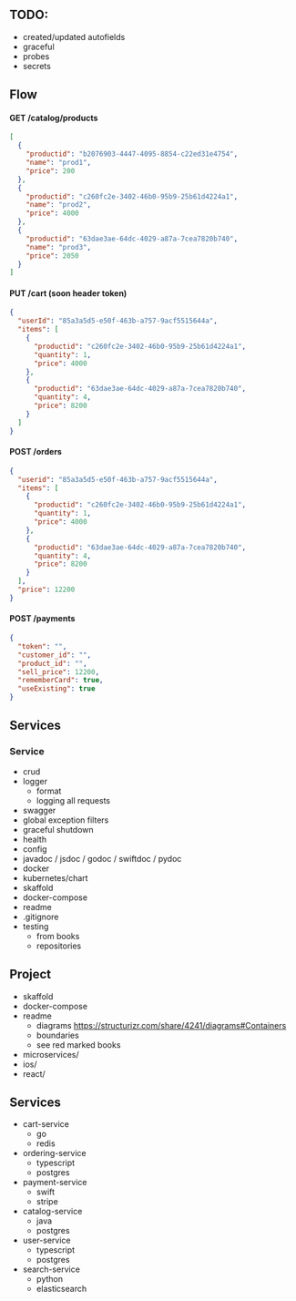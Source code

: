 ## TODO:
- created/updated autofields
- graceful
- probes
- secrets

## Flow

#### GET /catalog/products
```json
[
  {
    "productid": "b2076903-4447-4095-8854-c22ed31e4754",
    "name": "prod1",
    "price": 200
  },
  {
    "productid": "c260fc2e-3402-46b0-95b9-25b61d4224a1",
    "name": "prod2",
    "price": 4000
  },
  {
    "productid": "63dae3ae-64dc-4029-a87a-7cea7820b740",
    "name": "prod3",
    "price": 2050
  }
]
```

#### PUT /cart (soon header token)
```json
{
  "userId": "85a3a5d5-e50f-463b-a757-9acf5515644a",
  "items": [
    {
      "productid": "c260fc2e-3402-46b0-95b9-25b61d4224a1",
      "quantity": 1,
      "price": 4000
    },
    {
      "productid": "63dae3ae-64dc-4029-a87a-7cea7820b740",
      "quantity": 4,
      "price": 8200
    }
  ]
}
```

#### POST /orders
```json
{
  "userid": "85a3a5d5-e50f-463b-a757-9acf5515644a",
  "items": [
    {
      "productid": "c260fc2e-3402-46b0-95b9-25b61d4224a1",
      "quantity": 1,
      "price": 4000
    },
    {
      "productid": "63dae3ae-64dc-4029-a87a-7cea7820b740",
      "quantity": 4,
      "price": 8200
    }
  ],
  "price": 12200
}
```

#### POST /payments
```json
{
  "token": "",
  "customer_id": "",
  "product_id": "",
  "sell_price": 12200,
  "rememberCard": true,
  "useExisting": true
}
```

## Services

### Service
* crud 
* logger
  * format
  * logging all requests
* swagger
* global exception filters
* graceful shutdown
* health
* config
* javadoc / jsdoc / godoc / swiftdoc / pydoc
* docker
* kubernetes/chart
* skaffold
* docker-compose
* readme
* .gitignore
* testing
  * from books
  * repositories


## Project
* skaffold
* docker-compose
* readme
  * diagrams https://structurizr.com/share/4241/diagrams#Containers
  * boundaries
  * see red marked books
* microservices/
* ios/
* react/

## Services 
* cart-service
  * go
  * redis
* ordering-service
  * typescript
  * postgres
* payment-service
  * swift
  * stripe
* catalog-service
  * java
  * postgres
* user-service
  * typescript
  * postgres
* search-service
  * python 
  * elasticsearch

